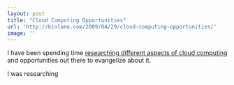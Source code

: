 ```yaml
---
layout: post
title: "Cloud Computing Opportunities"
url: 'http://kinlane.com/2009/04/29/cloud-computing-opportunities/'
image: ''
---
```


I have been spending time [researching different aspects of cloud computing][1] and opportunities out there to evangelize about it.

I was researching

   [1]: http://cloud.kinlane.com
